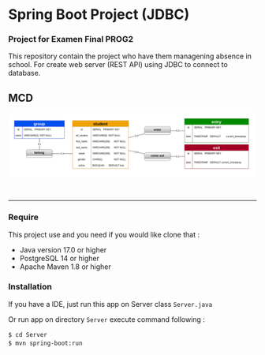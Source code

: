 # Spring Boot Project (JDBC)
### Project for Examen Final PROG2
This repository contain the project who have them managening absence in school.
For create web server (REST API) using JDBC to connect to database.
<br/>

## MCD

![image_mcd](database.png)

<br/>
<hr/>

### Require
This project use and you need if you would like clone that :

-   Java version 17.0 or higher
-   PostgreSQL 14 or higher
-   Apache Maven 1.8 or higher

### Installation
If you have a IDE, just run this app on Server class `Server.java`

Or run app on directory ``Server`` execute command following :

```sh
$ cd Server
$ mvn spring-boot:run
```
